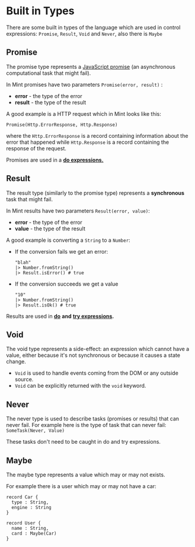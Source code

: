 # Built in Types

There are some built in types of the language which are used in control expressions: `Promise`, `Result`, `Void` and `Never`, also there is `Maybe`

## Promise

The promise type represents a [JavaScript promise](https://developer.mozilla.org/en-US/docs/Web/JavaScript/Reference/Global_Objects/Promise) \(an asynchronous computational task that might fail\).

In Mint promises have two parameters `Promise(error, result)` :

* **error** - the type of the error
* **result** - the type of the result

A good example is a HTTP request which in Mint looks like this:

`Promise(Http.ErrorResponse, Http.Response)`

where the `Http.ErrorResponse` is a record containing information about the error that happened while `Http.Response` is a record containing the response of the request.

Promises are used in a [**do expressions.**](untitled-1/do.md)

## Result

The result type \(similarly to the promise type\) represents a **synchronous** task that might fail.

In Mint results have two parameters `Result(error, value)`:

* **error** - the type of the error
* **value** - the type of the result

A good example is converting a `String` to a `Number`:

* If the conversion fails we get an error:

  ```text
  "blah"
  |> Number.fromString() 
  |> Result.isError() # true
  ```

* If the conversion succeeds we get a value

  ```text
  "10"
  |> Number.fromString()
  |> Result.isOk() # true
  ```

Results are used in [**do**](untitled-1/do.md) **and** [**try expressions**](untitled-1/try.md)**.**

## Void

The void type represents a side-effect: an expression which cannot have a value, either because it's not synchronous or because it causes a state change.

* `Void` is used to handle events coming from the DOM or any outside source.
* `Void` can be explicitly returned with the `void` keyword.

## Never

The never type is used to describe tasks \(promises or results\) that can never fail. For example here is the type of task that can never fail: `SomeTask(Never, Value)`

These tasks don't need to be caught in do and try expressions.

## Maybe

The maybe type represents a value which may or may not exists. 

For example there is a user which may or may not have a car:

```text
record Car {
  type : String,
  engine : String
}

record User {
  name : String,
  card : Maybe(Car)
}
```

